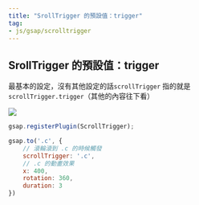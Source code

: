 ```yaml
---
title: "SrollTrigger 的預設值：trigger"
tag: 
- js/gsap/scrolltrigger
---
```


##  SrollTrigger 的預設值：trigger
最基本的設定，沒有其他設定的話`scrollTrigger` 指的就是 `scrollTrigger.trigger`（其他的內容往下看）

![](觸發、停止的參考物件%20trigger,%20endTrigger#^29a084)
```js
gsap.registerPlugin(ScrollTrigger);

gsap.to('.c', {
	// 滾輪滾到 .c 的時候觸發
	scrollTrigger: '.c',
	// .c 的動畫效果
	x: 400,
	rotation: 360,
	duration: 3
})
```